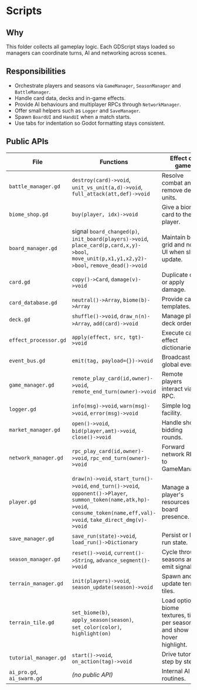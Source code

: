 # Scripts

## Why
This folder collects all gameplay logic. Each GDScript stays loaded so managers can coordinate turns, AI and networking across scenes.

## Responsibilities
- Orchestrate players and seasons via `GameManager`, `SeasonManager` and `BattleManager`.
- Handle card data, decks and in-game effects.
- Provide AI behaviours and multiplayer RPCs through `NetworkManager`.
- Offer small helpers such as `Logger` and `SaveManager`.
- Spawn `BoardUI` and `HandUI` when a match starts.
- Use tabs for indentation so Godot formatting stays consistent.

## Public APIs
| File | Functions | Effect on game |
|------|-----------|----------------|
| `battle_manager.gd` | `destroy(card)->void`, `unit_vs_unit(a,d)->void`, `full_attack(att,def)->void` | Resolve combat and remove dead units. |
| `biome_shop.gd` | `buy(player, idx)->void` | Give a biome card to the player. |
| `board_manager.gd` | signal `board_changed(p)`, `init_board(players)->void`, `place_card(p,card,x,y)->bool`, `move_unit(p,x1,y1,x2,y2)->bool`, `remove_dead()->void` | Maintain board grid and notify UI when slots update. |
| `card.gd` | `copy()->Card`, `damage(v)->void` | Duplicate card or apply damage. |
| `card_database.gd` | `neutral()->Array`, `biome(b)->Array` | Provide card templates. |
| `deck.gd` | `shuffle()->void`, `draw_n(n)->Array`, `add(card)->void` | Manage player deck ordering. |
| `effect_processor.gd` | `apply(effect, src, tgt)->void` | Execute card effect dictionaries. |
| `event_bus.gd` | `emit(tag, payload={})->void` | Broadcast global events. |
| `game_manager.gd` | `remote_play_card(id,owner)->void`, `remote_end_turn(owner)->void` | Remote players interact via RPC. |
| `logger.gd` | `info(msg)->void`, `warn(msg)->void`, `error(msg)->void` | Simple logging facility. |
| `market_manager.gd` | `open()->void`, `bid(player,amt)->void`, `close()->void` | Handle shop bidding rounds. |
| `network_manager.gd` | `rpc_play_card(id,owner)->void`, `rpc_end_turn(owner)->void` | Forward network RPC to GameManager. |
| `player.gd` | `draw(n)->void`, `start_turn()->void`, `end_turn()->void`, `opponent()->Player`, `summon_token(name,atk,hp)->void`, `consume_token(name,eff,val)->void`, `take_direct_dmg(v)->void` | Manage a player's resources and board presence. |
| `save_manager.gd` | `save_run(state)->void`, `load_run()->Dictionary` | Persist or load run state. |
| `season_manager.gd` | `reset()->void`, `current()->String`, `advance_segment()->void` | Cycle through seasons and emit signals. |
| `terrain_manager.gd` | `init(players)->void`, `season_update(season)->void` | Spawn and update terrain tiles. |
| `terrain_tile.gd` | `set_biome(b)`, `apply_season(season)`, `set_color(color)`, `highlight(on)` | Load optional biome textures, tint per season and show hover highlight. |
| `tutorial_manager.gd` | `start()->void`, `on_action(tag)->void` | Drive tutorial step by step. |
| `ai_pro.gd`, `ai_swarm.gd` | *(no public API)* | Internal AI routines. |

